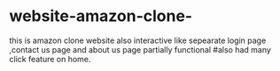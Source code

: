 # website-amazon-clone-
this is amazon clone website also interactive like sepearate login page ,contact us page and about us page partially functional
#also had many click feature on home.
